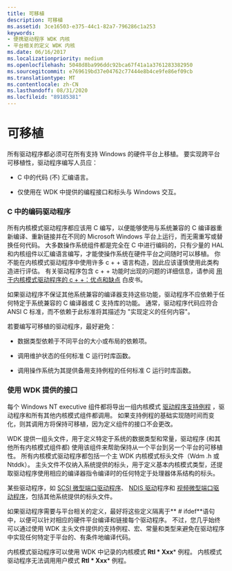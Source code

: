 ```yaml
---
title: 可移植
description: 可移植
ms.assetid: 3ce16503-e375-44c1-82a7-796286c1a253
keywords:
- 便携驱动程序 WDK 内核
- 平台相关的定义 WDK 内核
ms.date: 06/16/2017
ms.localizationpriority: medium
ms.openlocfilehash: 5048d8ba996ddc92bca67f41a1a3761283382950
ms.sourcegitcommit: e769619bd37e04762c77444e8b4ce9fe86ef09cb
ms.translationtype: MT
ms.contentlocale: zh-CN
ms.lasthandoff: 08/31/2020
ms.locfileid: "89185381"
---
```

# <a name="portable"></a>可移植





所有驱动程序都必须可在所有支持 Windows 的硬件平台上移植。 要实现跨平台可移植性，驱动程序编写人员应：

-   C 中的代码 (不) 汇编语言。

-   仅使用在 WDK 中提供的编程接口和标头与 Windows 交互。

### <a name="coding-drivers-in-c"></a>C 中的编码驱动程序

所有内核模式驱动程序都应该用 C 编写，以便能够使用与系统兼容的 C 编译器重新编译、重新链接并在不同的 Microsoft Windows 平台上运行，而无需重写或替换任何代码。 大多数操作系统组件都是完全在 C 中进行编码的，只有少量的 HAL 和内核组件以汇编语言编写，才能使操作系统在硬件平台之间随时可以移植。 你不能在内核模式驱动程序中使用许多 c + + 语言构造，因此应该谨慎使用此类构造进行评估。 有关驱动程序包含 c + + 功能时出现的问题的详细信息，请参阅 [用于内核模式驱动程序的 c + +：优点和缺点](https://go.microsoft.com/fwlink/p/?linkid=56294) 白皮书。

如果驱动程序不保证其他系统兼容的编译器支持这些功能，驱动程序不应依赖于任何特定于系统兼容的 C 编译器或 C 支持库的功能。 通常，驱动程序代码应符合 ANSI C 标准，而不依赖于此标准将其描述为 "实现定义的任何内容"。

若要编写可移植的驱动程序，最好避免：

-   数据类型依赖于不同平台的大小或布局的依赖项。

-   调用维护状态的任何标准 C 运行时库函数。

-   调用操作系统为其提供备用支持例程的任何标准 C 运行时库函数。

### <a name="using-wdk-supplied-interfaces"></a>使用 WDK 提供的接口

每个 Windows NT executive 组件都将导出一组内核模式 [驱动程序支持例程](/windows-hardware/drivers/ddi/index) ，驱动程序和所有其他内核模式组件都调用。 如果支持例程的基础实现随时间而变化，则其调用方将保持可移植，因为定义组件的接口不会更改。

WDK 提供一组头文件，用于定义特定于系统的数据类型和常量，驱动程序 (和其他所有内核模式组件都) 使用该组件来帮助保持从一个平台到另一个平台的可移植性。 所有内核模式驱动程序都包括一个主 WDK 内核模式标头文件（Wdm .h 或 Ntddk）。 主头文件不仅纳入系统提供的标头，用于定义基本内核模式类型，还提取驱动程序使用相应的编译器指令编译时的任何特定于处理器体系结构的标头。

某些驱动程序，如 [SCSI 微型端口驱动程序](../storage/scsi-miniport-drivers.md)、 [NDIS 驱动](/previous-versions/windows/hardware/network/ff556938(v=vs.85))程序和 [视频微型端口驱动程序](../display/video-miniport-drivers-in-the-windows-2000-display-driver-model.md)，包括其他系统提供的标头文件。

如果驱动程序需要与平台相关的定义，最好将这些定义隔离于** \# ifdef**语句中，以便可以针对相应的硬件平台编译和链接每个驱动程序。 不过，您几乎始终可以通过使用 WDK 主头文件提供的支持例程、宏、常量和类型来避免在驱动程序中实现任何特定于平台的、有条件地编译代码。

内核模式驱动程序可以使用 WDK 中记录的内核模式 **Rtl * Xxx*** 例程。 内核模式驱动程序无法调用用户模式 **Rtl * Xxx*** 例程。

 


